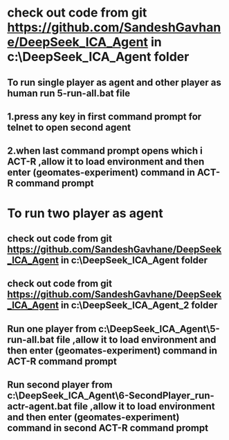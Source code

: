 # check out code from git https://github.com/SandeshGavhane/DeepSeek_ICA_Agent in c:\DeepSeek_ICA_Agent folder 
## To run single player as agent and other player as human run 5-run-all.bat file
##  1.press any key in first command prompt for telnet to open second agent
##  2.when last command prompt opens which i ACT-R ,allow it to load environment and then enter (geomates-experiment) command in ACT-R command prompt
# To run two player as agent
##  check out code from git https://github.com/SandeshGavhane/DeepSeek_ICA_Agent in c:\DeepSeek_ICA_Agent folder
##  check out code from git https://github.com/SandeshGavhane/DeepSeek_ICA_Agent in c:\DeepSeek_ICA_Agent_2 folder
##  Run one player from c:\DeepSeek_ICA_Agent\5-run-all.bat file ,allow it to load environment and then enter (geomates-experiment) command in ACT-R command prompt
##  Run second player from c:\DeepSeek_ICA_Agent\6-SecondPlayer_run-actr-agent.bat file ,allow it to load environment and then enter (geomates-experiment) command in second ACT-R command prompt